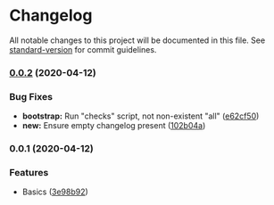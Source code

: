 # Changelog

All notable changes to this project will be documented in this file. See [standard-version](https://github.com/conventional-changelog/standard-version) for commit guidelines.

### [0.0.2](https://github.com/oftherivier/tools/compare/v0.0.1...v0.0.2) (2020-04-12)


### Bug Fixes

* **bootstrap:** Run "checks" script, not non-existent "all" ([e62cf50](https://github.com/oftherivier/tools/commit/e62cf5043e5636359f05b40189862f3067ae4dee))
* **new:** Ensure empty changelog present ([102b04a](https://github.com/oftherivier/tools/commit/102b04aeb991b466b17d8f99a96f1510695e6006))

### 0.0.1 (2020-04-12)


### Features

* Basics ([3e98b92](https://github.com/oftherivier/tools/commit/3e98b92ae97c7ca1e8a433b58b5bc31aab0c0be6))
